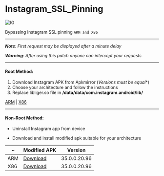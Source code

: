 # Instagram_SSL_Pinning


![IG](https://raw.githubusercontent.com/pouyadarabi/Instagram_SSL_Pinning/master/ig.png)

Bypassing Instagram SSL pinning `ARM and X86` 

---

***Note**: First request may be displayed after a minute delay*

***Warning**: After using this patch anyone can intercept your requests*

---

#### Root Method:

1. Download Instagram APK from Apkmirror (*Versions must be equal**)
2. Choose your architecture and follow the instructions
3. Replace libliger.so file in **/data/data/com.instagram.android/lib/**

[ARM](https://github.com/pouyadarabi/Instagram_SSL_Pinning/tree/master/arm) | [X86](https://github.com/pouyadarabi/Instagram_SSL_Pinning/tree/master/x86)

---

#### Non-Root Method:

- Uninstall Instagram app from device

- Download and install modified apk suitable for your architecture


~ | Modified APK | Version
--- | --- | ---
ARM | [Download](https://github.com/pouyadarabi/Instagram_SSL_Pinning/blob/master/arm/com.instagram.android_35.0.0.20.96_minAPI16(arm).apk) | 35.0.0.20.96
X86 | [Download](https://github.com/pouyadarabi/Instagram_SSL_Pinning/blob/master/x86/com.instagram.android_35.0.0.20.96_minAPI16(x86).apk) | 35.0.0.20.96